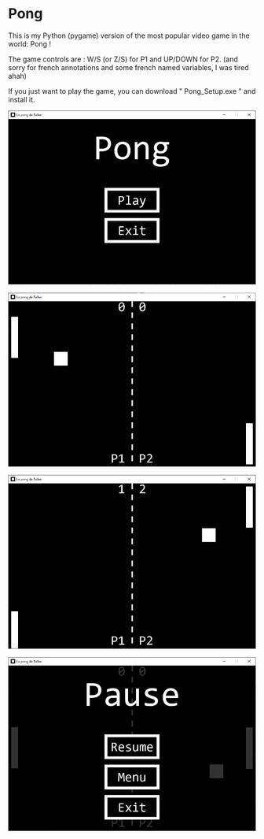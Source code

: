 # Pong

This is my Python (pygame) version of the most popular video game in the world: Pong !

The game controls are : W/S (or Z/S) for P1 and UP/DOWN for P2. (and sorry for french annotations and some french named variables, I was tired ahah)

If you just want to play the game, you can download " Pong_Setup.exe " and install it.

![Alt text](img/Menu.jpg?raw=true "Menu")

![Alt text](img/game1.jpg?raw=true "Game example 1")

![Alt text](img/game2.jpg?raw=true "Game example 2")

![Alt text](img/Pause.jpg?raw=true "Pause menu")
